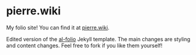 # pierre.wiki

My folio site! You can find it at [pierre.wiki](https://pierre.wiki).

Edited version of the [al-folio](https://github.com/alshedivat/al-folio) Jekyll template. The main changes are styling and content changes. Feel free to fork if you like them yourself!
